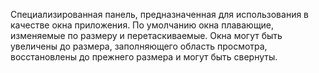 Специализированная панель, предназначенная для использования в качестве окна приложения.
По умолчанию окна плавающие, изменяемые по размеру и перетаскиваемые. Окна могут быть увеличены до размера,
заполняющего область просмотра, восстановлены до прежнего размера и могут быть свернуты.
